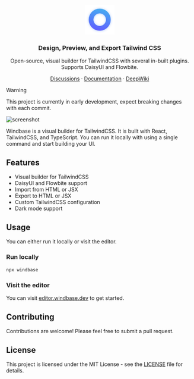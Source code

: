 <p align="center">
  <a href="https://github.com/windbase/windbase">
    <img src="./windbase.svg" width="80px" alt="Windbase Logo" />
  </a>
</p>

<h3 align="center">
  Design, Preview, and Export Tailwind CSS
</h3>
<p align="center">
Open-source, visual builder for TailwindCSS with several in-built plugins. Supports DaisyUI and Flowbite.
</p>

<p align="center"><a href="https://github.com/windbase/windbase/discussions">Discussions</a> · <a href="https://docs.windbase.dev">Documentation</a> · <a href="https://deepwiki.com/windbase/windbase">DeepWiki</a></p>

> [!WARNING]
> This project is currently in early development, expect breaking changes with each commit.

![screenshot](https://github.com/user-attachments/assets/9c011ef2-0ea9-4713-9a68-c0af4d70e6c1)


Windbase is a visual builder for TailwindCSS. It is built with React, TailwindCSS, and TypeScript. You can 
run it locally with using a single command and start building your UI.

## Features

- Visual builder for TailwindCSS
- DaisyUI and Flowbite support
- Import from HTML or JSX
- Export to HTML or JSX
- Custom TailwindCSS configuration
- Dark mode support

## Usage

You can either run it locally or visit the editor.

### Run locally

```bash
npx windbase
```

### Visit the editor

You can visit [editor.windbase.dev](https://editor.windbase.dev) to get started.


## Contributing

Contributions are welcome! Please feel free to submit a pull request.

## License

This project is licensed under the MIT License - see the [LICENSE](LICENSE) file for details.
